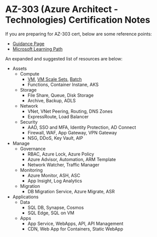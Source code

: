 # AZ-303 (Azure Architect - Technologies) Certification Notes 
If you are preparing for AZ-303 cert, below are some reference points: 
- [Guidance Page](https://docs.microsoft.com/en-us/learn/certifications/exams/az-303)
- [Microsoft Learning Path](https://docs.microsoft.com/en-us/learn/browse/?roles=solution-architect&products=azure&resource_type=learning%20path)

An expanded and suggested list of resources are below: 
- Assets 
    - Compute
        - [VM](https://github.com/vikasrajput/vikasrajput.github.io/blob/4199446e25842cadb0819bbfb920ea5ad4586808/resources/architecture/lab-azure-compute-vm.sh), [VM Scale Sets](https://github.com/vikasrajput/vikasrajput.github.io/blob/master/resources/architecture/lab-azure-compute-vmss.sh), [Batch](https://github.com/vikasrajput/vikasrajput.github.io/blob/master/resources/architecture/lab-azure-compute-batch.sh)
        - Functions, Container Instane, AKS
    - Storage  
        - File Share, Queue, Disk Storage 
        - Archive, Backup, ADLS 
    - Network 
        - VNet, VNet Peering, Routing, DNS Zones
        - ExpressRoute, Load Balancer
    - Security  
        - AAD, SSO and MFA, Identity Protection, AD Connect 
        - Firewall, WAF, App Gateway, VPN Gateway
        - NSG, DDoS, Key Vault, AIP 
- Manage
    - Governance  
        - RBAC, Azure Lock, Azure Policy
        - Azure Advisor, Automation, ARM Template 
        - Network Watcher, Traffic Manager
    - Monitoring
        - Azure Monitor, ASH, ASC
        - App Insight, Log Analytics 
    - Migration 
        - DB Migration Service, Azure Migrate, ASR
- Applications 
    - Data 
        - SQL DB, Synapse, Cosmos
        - SQL Edge, SQL on VM
    - Apps 
        - App Service, WebApps, API, API Management 
        - CDN, Web App for Containers, Static WebApp